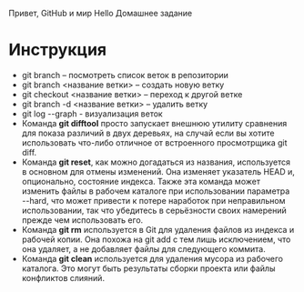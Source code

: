 Привет, GitHub и мир
Hello
Домашнее задание
# Инструкция
* git branch – посмотреть список веток в репозитории
* git branch <название ветки> – создать новую ветку
* git checkout <название ветки> – переход к другой ветке
* git branch -d <название ветки> – удалить ветку
* git log --graph - визуализация веток
* Команда **git difftool** просто запускает внешнюю утилиту сравнения для показа различий в двух деревьях, на случай если вы хотите использовать что-либо отличное от встроенного просмотрщика git diff.
* Команда **git reset**, как можно догадаться из названия, используется в основном для отмены изменений. Она изменяет указатель HEAD и, опционально, состояние индекса. Также эта команда может изменить файлы в рабочем каталоге при использовании параметра --hard, что может привести к потере наработок при неправильном использовании, так что убедитесь в серьёзности своих намерений прежде чем использовать его.
* Команда **git rm** используется в Git для удаления файлов из индекса и рабочей копии. Она похожа на git add с тем лишь исключением, что она удаляет, а не добавляет файлы для следующего коммита.
* Команда **git clean** используется для удаления мусора из рабочего каталога. Это могут быть результаты сборки проекта или файлы конфликтов слияний.
